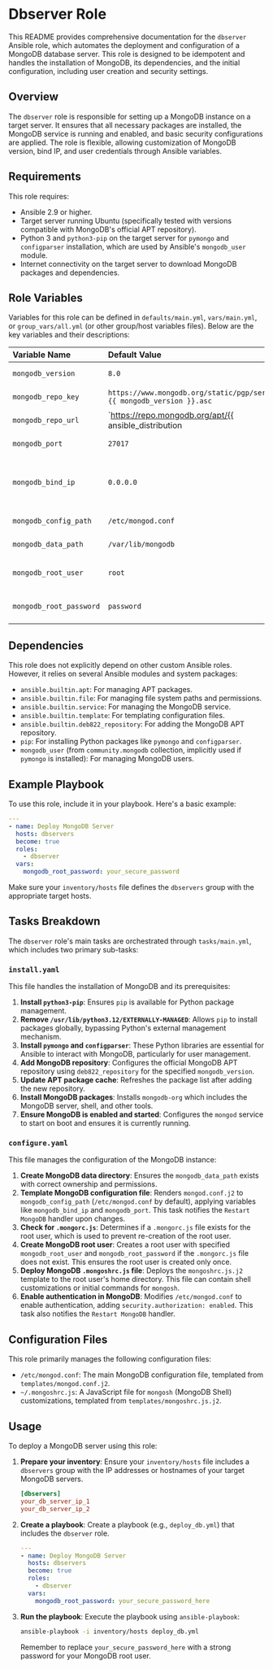 # Dbserver Role

This README provides comprehensive documentation for the `dbserver` Ansible role, which automates the deployment and configuration of a MongoDB database server. This role is designed to be idempotent and handles the installation of MongoDB, its dependencies, and the initial configuration, including user creation and security settings.


## Overview

The `dbserver` role is responsible for setting up a MongoDB instance on a target server. It ensures that all necessary packages are installed, the MongoDB service is running and enabled, and basic security configurations are applied. The role is flexible, allowing customization of MongoDB version, bind IP, and user credentials through Ansible variables.

## Requirements

This role requires:

- Ansible 2.9 or higher.
- Target server running Ubuntu (specifically tested with versions compatible with MongoDB's official APT repository).
- Python 3 and `python3-pip` on the target server for `pymongo` and `configparser` installation, which are used by Ansible's `mongodb_user` module.
- Internet connectivity on the target server to download MongoDB packages and dependencies.

## Role Variables

Variables for this role can be defined in `defaults/main.yml`, `vars/main.yml`, or `group_vars/all.yml` (or other group/host variables files). Below are the key variables and their descriptions:

| Variable Name           | Default Value         | Description                                                                 |
| :---------------------- | :-------------------- | :-------------------------------------------------------------------------- |
| `mongodb_version`       | `8.0`                 | The version of MongoDB to install.                                          |
| `mongodb_repo_key`      | `https://www.mongodb.org/static/pgp/server-{{ mongodb_version }}.asc` | URL for the MongoDB APT repository GPG key.                                 |
| `mongodb_repo_url`      | `https://repo.mongodb.org/apt/{{ ansible_distribution | lower }}/{{ ansible_distribution_release | lower }}/mongodb-org/{{ mongodb_version }}` | URL for the MongoDB APT repository.                 |
| `mongodb_port`          | `27017`               | The port on which MongoDB will listen.                                      |
| `mongodb_bind_ip`       | `0.0.0.0`             | The IP address(es) MongoDB will bind to. `0.0.0.0` binds to all available network interfaces. |
| `mongodb_config_path`   | `/etc/mongod.conf`    | The path to the MongoDB configuration file.                                 |
| `mongodb_data_path`     | `/var/lib/mongodb`    | The path to the MongoDB data directory.                                     |
| `mongodb_root_user`     | `root`                | The username for the MongoDB root user to be created.                       |
| `mongodb_root_password` | `password`            | The password for the MongoDB root user. **Change this in production!**      |

## Dependencies

This role does not explicitly depend on other custom Ansible roles. However, it relies on several Ansible modules and system packages:

- `ansible.builtin.apt`: For managing APT packages.
- `ansible.builtin.file`: For managing file system paths and permissions.
- `ansible.builtin.service`: For managing the MongoDB service.
- `ansible.builtin.template`: For templating configuration files.
- `ansible.builtin.deb822_repository`: For adding the MongoDB APT repository.
- `pip`: For installing Python packages like `pymongo` and `configparser`.
- `mongodb_user` (from `community.mongodb` collection, implicitly used if `pymongo` is installed): For managing MongoDB users.

## Example Playbook

To use this role, include it in your playbook. Here's a basic example:

```yaml
---
- name: Deploy MongoDB Server
  hosts: dbservers
  become: true
  roles:
    - dbserver
  vars:
    mongodb_root_password: your_secure_password
```

Make sure your `inventory/hosts` file defines the `dbservers` group with the appropriate target hosts.

## Tasks Breakdown

The `dbserver` role's main tasks are orchestrated through `tasks/main.yml`, which includes two primary sub-tasks:

### `install.yaml`

This file handles the installation of MongoDB and its prerequisites:

1.  **Install `python3-pip`**: Ensures `pip` is available for Python package management.
2.  **Remove `/usr/lib/python3.12/EXTERNALLY-MANAGED`**: Allows `pip` to install packages globally, bypassing Python's external management mechanism.
3.  **Install `pymongo` and `configparser`**: These Python libraries are essential for Ansible to interact with MongoDB, particularly for user management.
4.  **Add MongoDB repository**: Configures the official MongoDB APT repository using `deb822_repository` for the specified `mongodb_version`.
5.  **Update APT package cache**: Refreshes the package list after adding the new repository.
6.  **Install MongoDB packages**: Installs `mongodb-org` which includes the MongoDB server, shell, and other tools.
7.  **Ensure MongoDB is enabled and started**: Configures the `mongod` service to start on boot and ensures it is currently running.

### `configure.yaml`

This file manages the configuration of the MongoDB instance:

1.  **Create MongoDB data directory**: Ensures the `mongodb_data_path` exists with correct ownership and permissions.
2.  **Template MongoDB configuration file**: Renders `mongod.conf.j2` to `mongodb_config_path` (`/etc/mongod.conf` by default), applying variables like `mongodb_bind_ip` and `mongodb_port`. This task notifies the `Restart MongoDB` handler upon changes.
3.  **Check for `.mongorc.js`**: Determines if a `.mongorc.js` file exists for the root user, which is used to prevent re-creation of the root user.
4.  **Create MongoDB root user**: Creates a root user with specified `mongodb_root_user` and `mongodb_root_password` if the `.mongorc.js` file does not exist. This ensures the root user is created only once.
5.  **Deploy MongoDB `.mongoshrc.js` file**: Deploys the `mongoshrc.js.j2` template to the root user's home directory. This file can contain shell customizations or initial commands for `mongosh`.
6.  **Enable authentication in MongoDB**: Modifies `/etc/mongod.conf` to enable authentication, adding `security.authorization: enabled`. This task also notifies the `Restart MongoDB` handler.

## Configuration Files

This role primarily manages the following configuration files:

-   `/etc/mongod.conf`: The main MongoDB configuration file, templated from `templates/mongod.conf.j2`.
-   `~/.mongoshrc.js`: A JavaScript file for `mongosh` (MongoDB Shell) customizations, templated from `templates/mongoshrc.js.j2`.

## Usage

To deploy a MongoDB server using this role:

1.  **Prepare your inventory**: Ensure your `inventory/hosts` file includes a `dbservers` group with the IP addresses or hostnames of your target MongoDB servers.

    ```ini
    [dbservers]
    your_db_server_ip_1
    your_db_server_ip_2
    ```

2.  **Create a playbook**: Create a playbook (e.g., `deploy_db.yml`) that includes the `dbserver` role.

    ```yaml
    ---
    - name: Deploy MongoDB Server
      hosts: dbservers
      become: true
      roles:
        - dbserver
      vars:
        mongodb_root_password: your_secure_password_here
    ```

3.  **Run the playbook**: Execute the playbook using `ansible-playbook`:

    ```bash
    ansible-playbook -i inventory/hosts deploy_db.yml
    ```

    Remember to replace `your_secure_password_here` with a strong password for your MongoDB root user.


